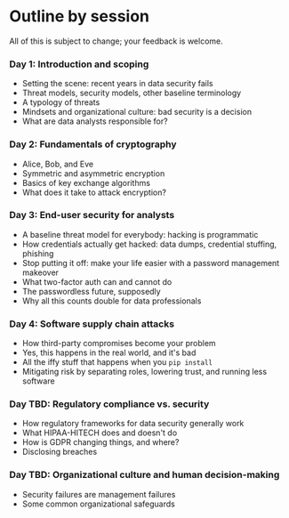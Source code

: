 # Outline by session

All of this is subject to change; your feedback is welcome.

### Day 1: Introduction and scoping 
* Setting the scene: recent years in data security fails
* Threat models, security models, other baseline terminology
* A typology of threats
* Mindsets and organizational culture: bad security is a decision
* What are data analysts responsible for?

### Day 2: Fundamentals of cryptography
* Alice, Bob, and Eve
* Symmetric and asymmetric encryption
* Basics of key exchange algorithms
* What does it take to attack encryption?

### Day 3: End-user security for analysts
* A baseline threat model for everybody: hacking is programmatic
* How credentials actually get hacked: data dumps, credential stuffing, phishing
* Stop putting it off: make your life easier with a password management makeover
* What two-factor auth can and cannot do
* The passwordless future, supposedly
* Why all this counts double for data professionals

### Day 4: Software supply chain attacks
* How third-party compromises become your problem
* Yes, this happens in the real world, and it's bad
* All the iffy stuff that happens when you `pip install`
* Mitigating risk by separating roles, lowering trust, and running less software

### Day TBD: Regulatory compliance vs. security
* How regulatory frameworks for data security generally work
* What HIPAA-HITECH does and doesn't do
* How is GDPR changing things, and where?
* Disclosing breaches

### Day TBD: Organizational culture and human decision-making
* Security failures are management failures
* Some common organizational safeguards
